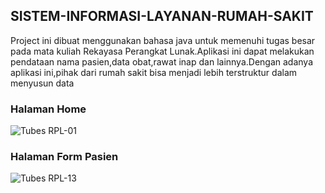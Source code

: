 ## SISTEM-INFORMASI-LAYANAN-RUMAH-SAKIT

Project ini dibuat menggunakan bahasa java untuk memenuhi tugas besar pada mata kuliah Rekayasa Perangkat Lunak.Aplikasi ini dapat melakukan pendataan nama pasien,data obat,rawat inap dan lainnya.Dengan adanya aplikasi ini,pihak dari rumah sakit bisa menjadi lebih terstruktur dalam menyusun data

### Halaman Home
![Tubes RPL-01](https://user-images.githubusercontent.com/67831932/156686733-4b3d6393-f7f1-43c1-8283-104717b24500.png)

### Halaman Form Pasien
![Tubes RPL-13](https://user-images.githubusercontent.com/67831932/156686766-24031ec7-d96c-44f1-aa00-78f4c8a02920.png)

